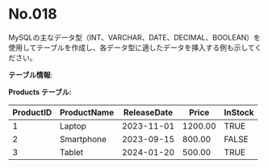 # No.018

MySQLの主なデータ型（INT、VARCHAR、DATE、DECIMAL、BOOLEAN）を使用してテーブルを作成し、各データ型に適したデータを挿入する例も示してください。

**テーブル情報**:

**Products テーブル:**

| ProductID | ProductName  | ReleaseDate | Price  | InStock |
|-----------|--------------|-------------|--------|---------|
| 1         | Laptop       | 2023-11-01  | 1200.00| TRUE    |
| 2         | Smartphone   | 2023-09-15  | 800.00 | FALSE   |
| 3         | Tablet       | 2024-01-20  | 500.00 | TRUE    |
